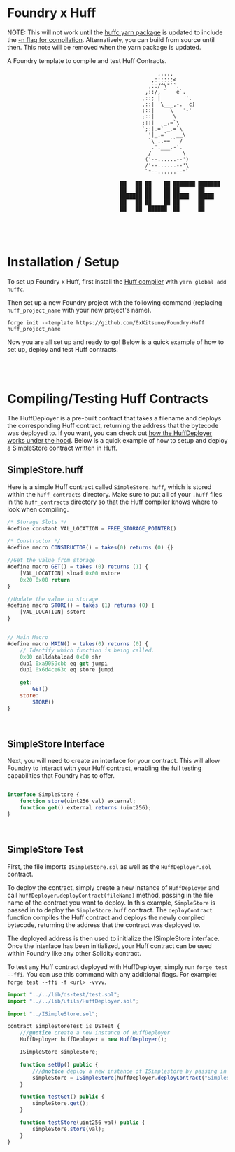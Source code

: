 # Foundry x Huff

NOTE: This will not work until the [huffc yarn package](https://yarnpkg.com/package/huffc) is updated to include the [-n flag for compilation](https://github.com/huff-language/huffc/commit/2e5287afbfdf9cc977b204a4fd1e89c27375b040). Alternatively, you can build from source until then. This note will be removed when the yarn package is updated.

A Foundry template to compile and test Huff Contracts. 

```
                                                ,...,
                                              ,::::::<
                                             ,::/^\"``.
                                            ,::/, `   e`.
                                           ,::; |        '.
                                           ,::|  \___,-.  c)
                                           ;::|     \   '-'
                                           ;::|      \
                                           ;::|   _.=`\
                                           `;:|.=` _.=`\
                                             '|_.=`   __\
                                             `\_..==`` /
                                              .'.___.-'.
                                             /          \
                                            ('--......--')
                                            /'--......--'\
                                            `"--......--"`

                                    ██   ██ ██    ██ ███████ ███████ 
                                    ██   ██ ██    ██ ██      ██      
                                    ███████ ██    ██ █████   █████   
                                    ██   ██ ██    ██ ██      ██      
                                    ██   ██  ██████  ██      ██      
                        
                        
```

<br>


# Installation / Setup

To set up Foundry x Huff, first install the [Huff compiler](https://github.com/huff-language/huffc) with `yarn global add huffc`.

Then set up a new Foundry project with the following command (replacing `huff_project_name` with your new project's name).

```
forge init --template https://github.com/0xKitsune/Foundry-Huff huff_project_name
```

Now you are all set up and ready to go! Below is a quick example of how to set up, deploy and test Huff contracts.


<br>
<br>


# Compiling/Testing Huff Contracts

The HuffDeployer is a pre-built contract that takes a filename and deploys the corresponding Huff contract, returning the address that the bytecode was deployed to. If you want, you can check out [how the HuffDeployer works under the hood](https://github.com/0xKitsune/Foundry-Huff/blob/main/lib/utils/HuffDeployer.sol). Below is a quick example of how to setup and deploy a SimpleStore contract written in Huff.


## SimpleStore.huff

Here is a simple Huff contract called `SimpleStore.huff`, which is stored within the `huff_contracts` directory. Make sure to put all of your `.huff` files in the `huff_contracts` directory so that the Huff compiler knows where to look when compiling.

```js
/* Storage Slots */
#define constant VAL_LOCATION = FREE_STORAGE_POINTER()

/* Constructor */
#define macro CONSTRUCTOR() = takes(0) returns (0) {}

//Get the value from storage
#define macro GET() = takes (0) returns (1) {
    [VAL_LOCATION] sload 0x00 mstore
    0x20 0x00 return
}

//Update the value in storage
#define macro STORE() = takes (1) returns (0) {
    [VAL_LOCATION] sstore
}


// Main Macro
#define macro MAIN() = takes(0) returns (0) {
    // Identify which function is being called.
    0x00 calldataload 0xE0 shr
    dup1 0xa9059cbb eq get jumpi
    dup1 0x6d4ce63c eq store jumpi

    get:
        GET()
    store:
        STORE()
}
```

<br>


## SimpleStore Interface

Next, you will need to create an interface for your contract. This will allow Foundry to interact with your Huff contract, enabling the full testing capabilities that Foundry has to offer.

```js

interface SimpleStore {
    function store(uint256 val) external;
    function get() external returns (uint256);
}
```

<br>


## SimpleStore Test

First, the file imports `ISimpleStore.sol` as well as the `HuffDeployer.sol` contract.

To deploy the contract, simply create a new instance of `HuffDeployer` and call `huffDeployer.deployContract(fileName)` method, passing in the file name of the contract you want to deploy. In this example, `SimpleStore` is passed in to deploy the `SimpleStore.huff` contract. The `deployContract` function compiles the Huff contract and deploys the newly compiled bytecode, returning the address that the contract was deployed to.

The deployed address is then used to initialize the ISimpleStore interface. Once the interface has been initialized, your Huff contract can be used within Foundry like any other Solidity contract.

To test any Huff contract deployed with HuffDeployer, simply run `forge test --ffi`. You can use this command with any additional flags. For example: `forge test --ffi -f <url> -vvvv`.

```js
import "../../lib/ds-test/test.sol";
import "../../lib/utils/HuffDeployer.sol";

import "../ISimpleStore.sol";

contract SimpleStoreTest is DSTest {
    ///@notice create a new instance of HuffDeployer
    HuffDeployer huffDeployer = new HuffDeployer();

    ISimpleStore simpleStore;

    function setUp() public {
        ///@notice deploy a new instance of ISimplestore by passing in the address of the deployed Huff contract
        simpleStore = ISimpleStore(huffDeployer.deployContract("SimpleStore"));
    }

    function testGet() public {
        simpleStore.get();
    }

    function testStore(uint256 val) public {
        simpleStore.store(val);
    }
}

```

